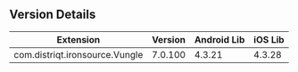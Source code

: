 ## Version Details

| Extension | Version | Android Lib | iOS Lib |
| --- | --- | --- | --- |
| com.distriqt.ironsource.Vungle | 7.0.100 | 4.3.21 | 4.3.28 |
